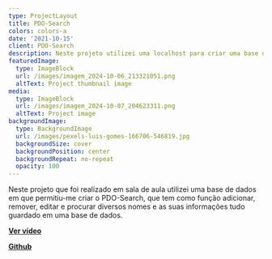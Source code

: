 ```yaml
---
type: ProjectLayout
title: PDO-Search
colors: colors-a
date: '2021-10-15'
client: PDO-Search
description: Neste projeto utilizei uma localhost para criar uma base de dados "PDO-Search"
featuredImage:
  type: ImageBlock
  url: /images/imagem_2024-10-06_213321051.png
  altText: Project thumbnail image
media:
  type: ImageBlock
  url: /images/imagem_2024-10-07_204623311.png
  altText: Project image
backgroundImage:
  type: BackgroundImage
  url: /images/pexels-luis-gomes-166706-546819.jpg
  backgroundSize: cover
  backgroundPosition: center
  backgroundRepeat: no-repeat
  opacity: 100
---
```

Neste projeto que foi realizado em sala de aula utilizei uma base de dados em que permitiu-me criar o PDO-Search, que tem como função adicionar, remover, editar e procurar diversos nomes e as suas informações tudo guardado em uma base de dados.

[**Ver vídeo**](https://drive.google.com/file/d/1TrQVSTk1d7QoA1LX38bOi6DwCNT_aPzp/view?usp=sharing)

[**Github**](https://github.com/Danielsoares117/PDO-Search)
